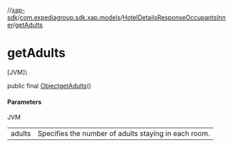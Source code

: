 //[xap-sdk](../../../index.md)/[com.expediagroup.sdk.xap.models](../index.md)/[HotelDetailsResponseOccupantsInner](index.md)/[getAdults](get-adults.md)

# getAdults

[JVM]\

public final [Object](https://docs.oracle.com/javase/8/docs/api/java/lang/Object.html)[getAdults](get-adults.md)()

#### Parameters

JVM

| | |
|---|---|
| adults | Specifies the number of adults staying in each room. |
